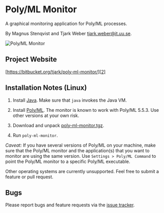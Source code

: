 Poly/ML Monitor
===============

A graphical monitoring application for Poly/ML processes.

By Magnus Stenqvist and Tjark Weber <tjark.weber@it.uu.se>.

![Poly/ML Monitor][1]

Project Website
---------------

[https://bitbucket.org/tjark/poly-ml-monitor/][2]

Installation Notes (Linux)
--------------------------

1. Install [Java][3]. Make sure that `java` invokes the Java VM.

2. Install [Poly/ML][4]. The monitor is known to work with Poly/ML
5.5.3. Use other versions at your own risk.

3. Download and unpack [poly-ml-monitor.tgz][5].

4. Run `poly-ml-monitor`.

*Caveat:* If you have several versions of Poly/ML on your machine,
make sure that the Poly/ML monitor and the application(s) that you
want to monitor are using the same version. Use `Settings > Poly/ML
Command` to point the Poly/ML monitor to a specific Poly/ML
executable.

Other operating systems are currently unsupported. Feel free to submit
a feature or pull request.

Bugs
----

Please report bugs and feature requests via the [issue tracker][6].

[1]: https://bitbucket.org/tjark/poly-ml-monitor/downloads/screenshot.png
[2]: https://bitbucket.org/tjark/poly-ml-monitor/
[3]: http://www.java.com/
[4]: http://www.polyml.org/
[5]: https://bitbucket.org/tjark/poly-ml-monitor/downloads/poly-ml-monitor.tgz
[6]: https://bitbucket.org/tjark/poly-ml-monitor/issues
